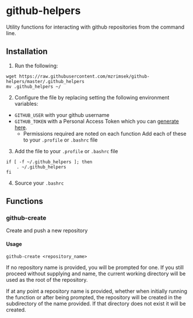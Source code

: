 github-helpers
======

Utility functions for interacting with github repositories from the command line.

Installation
------

1. Run the following:
```
wget https://raw.githubusercontent.com/mzrimsek/github-helpers/master/.github_helpers
mv .github_helpers ~/
```
2. Configure the file by replacing setting the following environment variables:
  * `GITHUB_USER` with your github username
  * `GITHUB_TOKEN` with a Personal Access Token which you can [generate here](https://github.com/settings/tokens).
    * Permissions required are noted on each function
Add each of these to your `.profile` or `.bashrc` file

3. Add the file to your `.profile` or `.bashrc` file
```
if [ -f ~/.github_helpers ]; then
    . ~/.github_helpers
fi
```
4. Source your `.bashrc`

Functions
------

### github-create
Create and push a new repository
#### Usage
```
github-create <repository_name>
```
If no repository name is provided, you will be prompted for one. If you still proceed without supplying and name, the current working directory will be used as the root of the repository.

If at any point a repository name is provided, whether when initially running the function or after being prompted, the repository will be created in the subdirectory of the name provided. If that directory does not exist it will be created.
